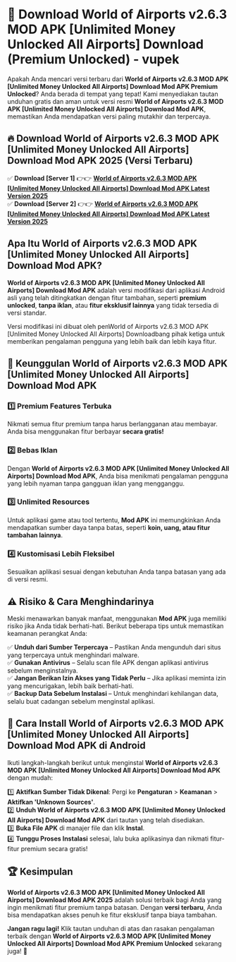 # 🎯 Download World of Airports v2.6.3 MOD APK [Unlimited Money Unlocked All Airports] Download (Premium Unlocked) -  vupek

Apakah Anda mencari versi terbaru dari **World of Airports v2.6.3 MOD APK [Unlimited Money Unlocked All Airports] Download Mod APK Premium Unlocked**? Anda berada di tempat yang tepat! Kami menyediakan tautan unduhan gratis dan aman untuk versi resmi **World of Airports v2.6.3 MOD APK [Unlimited Money Unlocked All Airports] Download Mod APK**, memastikan Anda mendapatkan versi paling mutakhir dan terpercaya.

## 🔥 Download World of Airports v2.6.3 MOD APK [Unlimited Money Unlocked All Airports] Download Mod APK 2025 (Versi Terbaru)

✅ **Download [Server 1]** 👉👉 [**World of Airports v2.6.3 MOD APK [Unlimited Money Unlocked All Airports] Download Mod APK Latest Version 2025**](https://momento.my/?title=World_of_Airports_v2.6.3_MOD_APK_[Unlimited_Money_Unlocked_All_Airports]_Download)  
✅ **Download [Server 2]** 👉👉 [**World of Airports v2.6.3 MOD APK [Unlimited Money Unlocked All Airports] Download Mod APK Latest Version 2025**](https://momento.my/?title=World_of_Airports_v2.6.3_MOD_APK_[Unlimited_Money_Unlocked_All_Airports]_Download)  

## Apa Itu World of Airports v2.6.3 MOD APK [Unlimited Money Unlocked All Airports] Download Mod APK?

**World of Airports v2.6.3 MOD APK [Unlimited Money Unlocked All Airports] Download Mod APK** adalah versi modifikasi dari aplikasi Android asli yang telah ditingkatkan dengan fitur tambahan, seperti **premium unlocked**, **tanpa iklan**, atau **fitur eksklusif lainnya** yang tidak tersedia di versi standar.

Versi modifikasi ini dibuat oleh penWorld of Airports v2.6.3 MOD APK [Unlimited Money Unlocked All Airports] Downloadbang pihak ketiga untuk memberikan pengalaman pengguna yang lebih baik dan lebih kaya fitur.

## 🎯 Keunggulan World of Airports v2.6.3 MOD APK [Unlimited Money Unlocked All Airports] Download Mod APK

### 1️⃣ Premium Features Terbuka
Nikmati semua fitur premium tanpa harus berlangganan atau membayar. Anda bisa menggunakan fitur berbayar **secara gratis!**

### 2️⃣ Bebas Iklan
Dengan **World of Airports v2.6.3 MOD APK [Unlimited Money Unlocked All Airports] Download Mod APK**, Anda bisa menikmati pengalaman pengguna yang lebih nyaman tanpa gangguan iklan yang mengganggu.

### 3️⃣ Unlimited Resources
Untuk aplikasi game atau tool tertentu, **Mod APK** ini memungkinkan Anda mendapatkan sumber daya tanpa batas, seperti **koin, uang, atau fitur tambahan lainnya**.

### 4️⃣ Kustomisasi Lebih Fleksibel
Sesuaikan aplikasi sesuai dengan kebutuhan Anda tanpa batasan yang ada di versi resmi.

## ⚠️ Risiko & Cara Menghindarinya

Meski menawarkan banyak manfaat, menggunakan **Mod APK** juga memiliki risiko jika Anda tidak berhati-hati. Berikut beberapa tips untuk memastikan keamanan perangkat Anda:

✅ **Unduh dari Sumber Terpercaya** – Pastikan Anda mengunduh dari situs yang terpercaya untuk menghindari malware.  
✅ **Gunakan Antivirus** – Selalu scan file APK dengan aplikasi antivirus sebelum menginstalnya.  
✅ **Jangan Berikan Izin Akses yang Tidak Perlu** – Jika aplikasi meminta izin yang mencurigakan, lebih baik berhati-hati.  
✅ **Backup Data Sebelum Instalasi** – Untuk menghindari kehilangan data, selalu buat cadangan sebelum menginstal aplikasi.

## 📌 Cara Install World of Airports v2.6.3 MOD APK [Unlimited Money Unlocked All Airports] Download Mod APK di Android

Ikuti langkah-langkah berikut untuk menginstal **World of Airports v2.6.3 MOD APK [Unlimited Money Unlocked All Airports] Download Mod APK** dengan mudah:

1️⃣ **Aktifkan Sumber Tidak Dikenal**: Pergi ke **Pengaturan** > **Keamanan** > **Aktifkan 'Unknown Sources'**.  
2️⃣ **Unduh World of Airports v2.6.3 MOD APK [Unlimited Money Unlocked All Airports] Download Mod APK** dari tautan yang telah disediakan.  
3️⃣ **Buka File APK** di manajer file dan klik **Instal**.  
4️⃣ **Tunggu Proses Instalasi** selesai, lalu buka aplikasinya dan nikmati fitur-fitur premium secara gratis!

## 🏆 Kesimpulan

**World of Airports v2.6.3 MOD APK [Unlimited Money Unlocked All Airports] Download Mod APK 2025** adalah solusi terbaik bagi Anda yang ingin menikmati fitur premium tanpa batasan. Dengan **versi terbaru**, Anda bisa mendapatkan akses penuh ke fitur eksklusif tanpa biaya tambahan.

**Jangan ragu lagi!** Klik tautan unduhan di atas dan rasakan pengalaman terbaik dengan **World of Airports v2.6.3 MOD APK [Unlimited Money Unlocked All Airports] Download Mod APK Premium Unlocked** sekarang juga! 🚀
